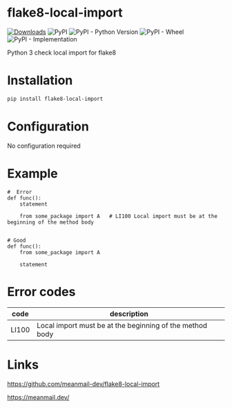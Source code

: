 # flake8-local-import
[![Downloads](https://pepy.tech/badge/flake8-local-import/month)](https://pepy.tech/project/flake8-super/month)
![PyPI](https://img.shields.io/pypi/v/flake8-local-import)
![PyPI - Python Version](https://img.shields.io/pypi/pyversions/flake8-local-import)
![PyPI - Wheel](https://img.shields.io/pypi/wheel/flake8-local-import)
![PyPI - Implementation](https://img.shields.io/pypi/implementation/flake8-local-import)

Python 3 check local import for flake8

# Installation

```bash
pip install flake8-local-import
```

# Configuration

No configuration required


# Example

```python3
#  Error
def func():
    statement

    from some_package import A   # LI100 Local import must be at the beginning of the method body


# Good
def func():
    from some_package import A

    statement

```


# Error codes

|code|description|
|---|---|
|LI100|Local import must be at the beginning of the method body|


# Links

https://github.com/meanmail-dev/flake8-local-import

https://meanmail.dev/
